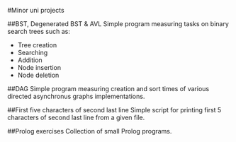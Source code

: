 #Minor uni projects

##BST, Degenerated BST & AVL
Simple program measuring tasks on binary search trees such as:
- Tree creation 
- Searching
- Addition
- Node insertion
- Node deletion

##DAG
Simple program measuring creation and sort times of various directed asynchronus graphs implementations.  

##First five characters of second last line 
Simple script for printing first 5 characters of second last line from a given file.

##Prolog exercises
Collection of small Prolog programs.